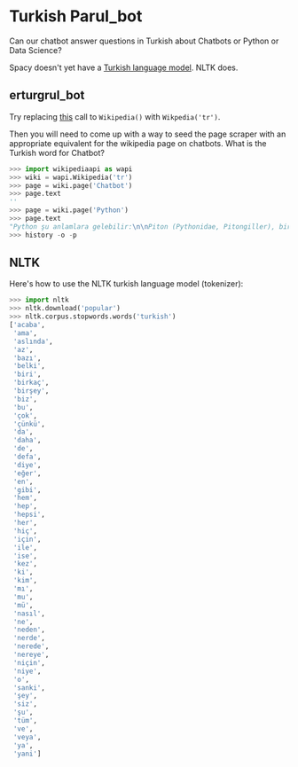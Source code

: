 # Turkish Parul_bot

Can our chatbot answer questions in Turkish about Chatbots or Python or Data Science?

Spacy doesn't yet have a [Turkish language model](https://spacy.io/usage/models#languages). NLTK does.

## erturgrul_bot

Try replacing [this](https://github.com/nlpia/nlpia-bot/blob/474b9d7157503ce494bcbb46a551daad1ec354c8/nlpia-bot/scrape_wikipedia.py#L38) call to `Wikipedia()` with `Wikpedia('tr')`.

Then you will need to come up with a way to seed the page scraper with an appropriate equivalent for the wikipedia page on chatbots. What is the Turkish word for Chatbot?

```python
>>> import wikipediaapi as wapi
>>> wiki = wapi.Wikipedia('tr')
>>> page = wiki.page('Chatbot')
>>> page.text
''
>>> page = wiki.page('Python')
>>> page.text
"Python şu anlamlara gelebilir:\n\nPiton (Pythonidae, Pitongiller), bir yılan familyası.\nPython (cins), bir yılan cinsi.\nPython, yüksek seviyeli bir programlama dili.\nCPython, Python'un tamamen C ile yazılmış geleneksel gerçekleştirimi.\nPithon, Yunan mitolojisinde Apollon'un öldürdüğü dev yılan.\nMonty Python, Britanyalı komedi grubu."
>>> history -o -p
```

## NLTK

Here's how to use the NLTK turkish language model (tokenizer):

```python
>>> import nltk
>>> nltk.download('popular')
>>> nltk.corpus.stopwords.words('turkish')
['acaba',
 'ama',
 'aslında',
 'az',
 'bazı',
 'belki',
 'biri',
 'birkaç',
 'birşey',
 'biz',
 'bu',
 'çok',
 'çünkü',
 'da',
 'daha',
 'de',
 'defa',
 'diye',
 'eğer',
 'en',
 'gibi',
 'hem',
 'hep',
 'hepsi',
 'her',
 'hiç',
 'için',
 'ile',
 'ise',
 'kez',
 'ki',
 'kim',
 'mı',
 'mu',
 'mü',
 'nasıl',
 'ne',
 'neden',
 'nerde',
 'nerede',
 'nereye',
 'niçin',
 'niye',
 'o',
 'sanki',
 'şey',
 'siz',
 'şu',
 'tüm',
 've',
 'veya',
 'ya',
 'yani']
```

